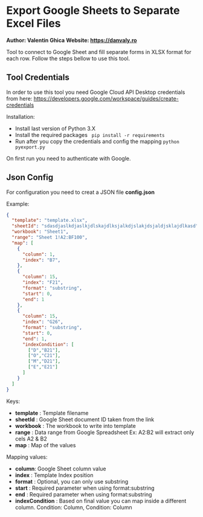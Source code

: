 # Export Google Sheets to Separate Excel Files

**Author: Valentin Ghica**
**Website: https://danvaly.ro**

Tool to connect to Google Sheet and fill separate forms in XLSX format for each row.
Follow the steps bellow to use this tool.

## Tool Credentials
In order to use this tool you need Google Cloud API Desktop credentials from here: https://developers.google.com/workspace/guides/create-credentials


Installation: 
- Install last version of  Python 3.X
- Install the required packages ``` pip install -r requirements``` 
- Run after you copy the credentials and config the mapping ``` python pyexport.py ```

On first run you need to authenticate with Google.

## Json Config

For configuration you need to creat a JSON file **config.json**

Example:

```json 
{
  "template": "template.xlsx",
  "sheetId": "sdasdjaslkdjaslkjdlskajdlksjalkdjslakjdsjaldjsklajdlkasd",
  "workbook": "Sheet1",
  "range": "Sheet 1!A2:BF100",
  "map": [
    {
      "column": 1,
      "index": "B7",
    },
    {
      "column": 15,
      "index": "F21",
      "format": "substring",
      "start": 0,
      "end": 1
    },
    {
      "column": 15,
      "index": "G26",
      "format": "substring",
      "start": 0,
      "end": 1,
      "indexCondition": [
        ["D","B21"],
        ["O","C21"],
        ["M","D21"],
        ["E","E21"]
      ]
    }
  ]
}
```

Keys:
- **template** : Template filename 
- **sheetId** : Google Sheet document ID taken from the link
- **workbook** : The workbook to write into template
- **range** : Data range from Google Spreadsheet Ex: A2:B2 will extract only cels A2 & B2
- **map** : Map of the values

Mapping values:
- **column**: Google Sheet column value
- **index** : Template Index position
- **format** : Optional, you can only use substring
- **start** : Required parameter when using format:substring
- **end** : Required parameter when using format:substring
- **indexCondition** : Based on final value you can map inside a different column. Condition: Column, Condition: Column